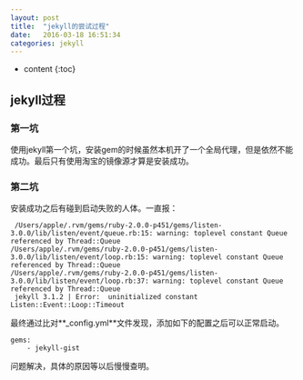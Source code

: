 ```yaml
---
layout: post
title:  "jekyll的尝试过程"
date:   2016-03-18 16:51:34
categories: jekyll
---
```


* content
{:toc}
## jekyll过程

### 第一坑
使用jekyll第一个坑，安装gem的时候虽然本机开了一个全局代理，但是依然不能成功。最后只有使用淘宝的镜像源才算是安装成功。
### 第二坑
安装成功之后有碰到启动失败的人体。一直报：   
     
     /Users/apple/.rvm/gems/ruby-2.0.0-p451/gems/listen-3.0.0/lib/listen/event/queue.rb:15: warning: toplevel constant Queue referenced by Thread::Queue
    /Users/apple/.rvm/gems/ruby-2.0.0-p451/gems/listen-3.0.0/lib/listen/event/loop.rb:15: warning: toplevel constant Queue referenced by Thread::Queue
    /Users/apple/.rvm/gems/ruby-2.0.0-p451/gems/listen-3.0.0/lib/listen/event/loop.rb:37: warning: toplevel constant Queue referenced by Thread::Queue
     jekyll 3.1.2 | Error:  uninitialized constant Listen::Event::Loop::Timeout
最终通过比对**_config.yml**文件发现，添加如下的配置之后可以正常启动。
    
    gems:
        - jekyll-gist
问题解决，具体的原因等以后慢慢查明。